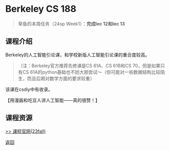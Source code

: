# Berkeley CS 188

> 草鱼的本周任务（24sp Week1）：**完成lec 12和lec 13**

## 课程介绍

Berkeley的人工智能引论课，和学校新版人工智能引论课的重合度较高。

>（注：Berkeley官方推荐先修课是CS 61A、CS 61B和CS 70，但是如果只有CS 61A的python基础也不妨大胆尝试～（但可能对一些数据结构比较陌生，而且后期对数学方面的要求较重）

该课在csdiy中有收录。

【用漫画和吃豆人讲人工智能——真的很赞！】

## 课程资源

[>> 课程官网(23fall)](https://inst.eecs.berkeley.edu/~cs188/fa23/)

[返回](/online_course)